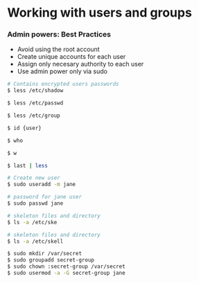 # Working with users and groups

### Admin powers: Best Practices
* Avoid using the root account
* Create unique accounts for each user
* Assign only necesary authority to each user
* Use admin power only via sudo

```bash
# Contains encrypted users passwords
$ less /etc/shadow

$ less /etc/passwd

$ less /etc/group

$ id {user}

$ who

$ w

$ last | less

# Create new user
$ sudo useradd -m jane

# password for jane user
$ sudo passwd jane

# skeleton files and directory
$ ls -a /etc/ske

# skeleton files and directory
$ ls -a /etc/skell

$ sudo mkdir /var/secret
$ sudo groupadd secret-group
$ sudo chown :secret-group /var/secret
$ sudo usermod -a -G secret-group jane
```
